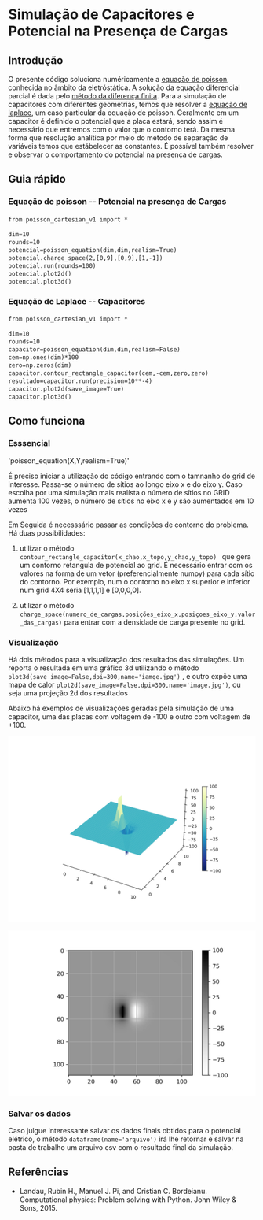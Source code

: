 # Simulação de Capacitores e Potencial na Presença de Cargas

## Introdução
 O presente código soluciona numéricamente a [equação de poisson](https://en.wikipedia.org/wiki/Poisson%27s_equation), conhecida no âmbito da eletróstática. A solução da equação diferencial parcial é dada pelo [método da diferença finita](https://en.wikipedia.org/wiki/Finite_difference_method).
Para a simulação de capacitores com diferentes geometrias, temos que resolver a [equação de laplace](https://en.wikipedia.org/wiki/Laplace%27s_equation), um caso particular da equação de poisson. Geralmente em um capacitor é definido o potencial que a placa estará, sendo assim é necessário que entremos com o valor que o contorno terá. Da mesma forma que resolução analítica por meio do método de separação de variáveis temos que estábelecer as constantes.
É possível também resolver e observar o comportamento do potencial na presença de cargas.

## Guia rápido
### Equação de poisson -- Potencial na presença de Cargas

`from poisson_cartesian_v1 import *`

```
dim=10
rounds=10
potencial=poisson_equation(dim,dim,realism=True)
potencial.charge_space(2,[0,9],[0,9],[1,-1])
potencial.run(rounds=100)
potencial.plot2d()
potencial.plot3d()
```

### Equação de Laplace -- Capacitores
`from poisson_cartesian_v1 import *`

```
dim=10
rounds=10
capacitor=poisson_equation(dim,dim,realism=False)
cem=np.ones(dim)*100
zero=np.zeros(dim)
capacitor.contour_rectangle_capacitor(cem,-cem,zero,zero)
resultado=capacitor.run(precision=10**-4)
capacitor.plot2d(save_image=True)
capacitor.plot3d()

```


## Como funciona

### Esssencial

'poisson_equation(X,Y,realism=True)'

É preciso iniciar a utilização do código entrando com o tamnanho do grid de interesse. Passa-se o número de sítios ao longo eixo x e do eixo y. Caso escolha por uma simulação mais realísta o número de sítios no GRID aumenta 100 vezes, o número de sítios no eixo x e y são aumentados em 10 vezes

Em Seguida é necesssário passar as condições de contorno do problema. Há duas possibilidades:
1) utilizar o método `contour_rectangle_capacitor(x_chao,x_topo,y_chao,y_topo) ` que gera um contorno retangula de potencial ao grid. É necessário entrar com os valores na forma de um vetor (preferencialmente numpy) para cada sítio do contorno. Por exemplo, num o contorno no eixo x superior e inferior num grid 4X4 seria [1,1,1,1] e [0,0,0,0].

2) utilizar o método `charge_space(numero_de_cargas,posições_eixo_x,posiçoes_eixo_y,valor_das_cargas)` para entrar com a densidade de carga presente no grid.

### Visualização

Há dois métodos para a visualização dos resultados das simulações. Um reporta o resultada em uma gráfico 3d utilizando o método `plot3d(save_image=False,dpi=300,name='iamge.jpg')` , e outro expõe uma mapa de calor `plot2d(save_image=False,dpi=300,name='image.jpg')`, ou seja uma projeção 2d dos resultados

Abaixo há exemplos de visualizações geradas pela simulação de uma capacitor, uma das placas com voltagem de -100 e outro com voltagem de +100.

![iamge3d](https://github.com/estevanmendes/eletrostatica/blob/master/img/3d_laplace_equation_capacitor.jpg)

![iamge2d](https://github.com/estevanmendes/eletrostatica/blob/master/img/2d_laplace_equation_capacitor.jpg)

### Salvar os dados 
Caso julgue interessante salvar os dados finais obtidos para o potencial elétrico, o método `dataframe(name='arquivo')` irá lhe retornar e salvar na pasta de trabalho um arquivo csv com o resultado final da simulação.



## Referências

* Landau, Rubin H., Manuel J. Pï, and Cristian C. Bordeianu. Computational physics: Problem solving with Python. John Wiley & Sons, 2015.
